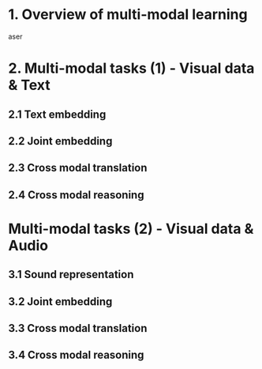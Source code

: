 
# 1. Overview of multi-modal learning
aser

# 2. Multi-modal tasks (1) - Visual data & Text
## 2.1 Text embedding
## 2.2 Joint embedding
## 2.3 Cross modal translation
## 2.4 Cross modal reasoning

# Multi-modal tasks (2) - Visual data & Audio
## 3.1 Sound representation
## 3.2 Joint embedding
## 3.3 Cross modal translation
## 3.4 Cross modal reasoning

